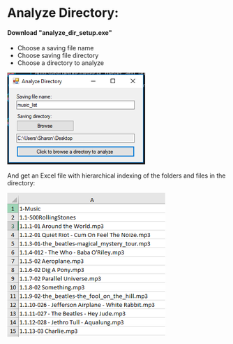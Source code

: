 # Analyze Directory:
#### Download "analyze_dir_setup.exe"  
- Choose a saving file name  
- Choose saving file directory  
- Choose a directory to analyze  


![alt text](https://github.com/sharon-hadar-leverate/analyze_dir/blob/master/list_dir/%E2%80%8F%E2%80%8F1.PNG)  

And get an Excel file with hierarchical indexing of the folders and files in the directory:


![alt text](https://github.com/sharon-hadar-leverate/analyze_dir/blob/master/list_dir/3.PNG)
